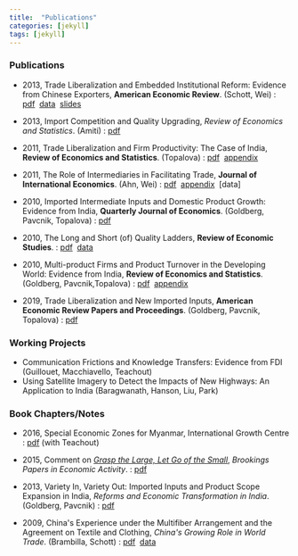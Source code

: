 ```yaml
---
title:  "Publications"
categories: [jekyll]
tags: [jekyll]
---
```


### Publications

- 2013, Trade Liberalization and Embedded Institutional Reform: Evidence from Chinese Exporters, **American Economic Review**. (Schott, Wei)
	: [pdf]({{site.baseurl}}/files/aer_TLEIR/TLEIR.pdf)&nbsp;&nbsp;[data](https://sompks4.github.io/sub_data.html)&nbsp;&nbsp;[slides]({{site.baseurl}}/files/aer_TLEIR/TLEIR_slides.pptx)


- 2013, Import Competition and Quality Upgrading, *Review of Economics and Statistics*. (Amiti)
	: [pdf]({{site.baseurl}}/files/restat_ICQU/ICQU.pdf)

- 2011, Trade Liberalization and Firm Productivity: The Case of India, **Review of Economics and Statistics**. (Topalova)
	: [pdf]({{site.baseurl}}/files/restat_TFLP/TFLP.pdf)&nbsp;&nbsp;[appendix]({{site.baseurl}}/files/restat_TFLP/TLFP_appendix.pdf)

- 2011, The Role of Intermediaries in Facilitating Trade, **Journal of International Economics**. (Ahn, Wei)
	: [pdf]({{site.baseurl}}/files/jie_RIFT/RIFT.pdf)&nbsp;&nbsp;[appendix]({{site.baseurl}}/files/jie_RIFT/RIFT_appendix.pdf)&nbsp;&nbsp;[data]

- 2010, Imported Intermediate Inputs and Domestic Product Growth: Evidence from India, **Quarterly Journal of Economics**. (Goldberg, Pavcnik, Topalova)
	: [pdf]({{site.baseurl}}/files/qje_IIIDPG/IIDPG.pdf)

- 2010, The Long and Short (of) Quality Ladders, **Review of Economic Studies**.
	: [pdf]({{site.baseurl}}/files/restud_LSQL/LSQL.pdf)&nbsp;&nbsp;[data]({{site.baseurl}}/files/restud_LSQL/ladders_100113.zip)

- 2010, Multi-product Firms and Product Turnover in the Developing World: Evidence from India, **Review of Economics and Statistics**. (Goldberg, Pavcnik,Topalova)
	: [pdf]({{site.baseurl}}/files/restat_MFPTDW/MFPTDW.pdf)&nbsp;&nbsp;[appendix]({{site.baseurl}}/files/restat_mp/MFPTDW_appendix.pdf)

- 2019, Trade Liberalization and New Imported Inputs, **American Economic Review Papers and Proceedings**. (Goldberg, Pavcnik, Topalova)
	: [pdf]({{site.baseurl}}/files/aerpp_TLNII/TLNII.pdf)

### Working Projects
- Communication Frictions and Knowledge Transfers: Evidence from FDI (Guillouet, Macchiavello, Teachout)
- Using Satellite Imagery to Detect the Impacts of New Highways: An Application to India (Baragwanath, Hanson, Liu, Park)


### Book Chapters/Notes

- 2016, Special Economic Zones for Myanmar, International Growth Centre
	: [pdf]({{site.baseurl}}/files/policy/sez/SEZs-in-Myanmar) 
	(with Teachout) 
	

- 2015, Comment on [*Grasp the Large, Let Go of the Small*](https://www.nber.org/papers/w21006), *Brookings Papers in Economic Activity*.
	: [pdf]({{site.baseurl}}/files/book_HS/CHS.pdf)

- 2013, Variety In, Variety Out: Imported Inputs and Product Scope Expansion in India, *Reforms and Economic Transformation in India*. (Goldberg, Pavcnik)
	: [pdf]({{site.baseurl}}/files/book_VIVO/VIVO.pdf)

- 2009, China's Experience under the Multifiber Arrangement and the Agreement on Textile and Clothing, *China's Growing Role in World Trade*. (Brambilla, Schott)
	: [pdf]({{site.baseurl}}/files/book_MFA/MFA.pdf)&nbsp;&nbsp;[data](https://sompks4.github.io/sub_data.html)



